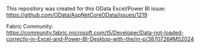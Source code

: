 This repository was created for this OData Excel/Power BI issue: 
https://github.com/OData/AspNetCoreOData/issues/1219

Fabric Community:
https://community.fabric.microsoft.com/t5/Developer/Data-not-loaded-correctly-in-Excel-and-Power-BI-Desktop-with-the/m-p/3870726#M52024

